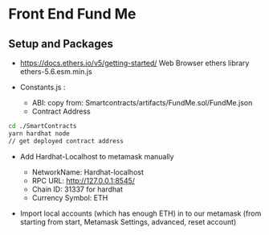 # Front End Fund Me

## Setup and Packages
- https://docs.ethers.io/v5/getting-started/
    Web Browser ethers library ethers-5.6.esm.min.js

- Constants.js : 
    - ABI:
        copy from: Smartcontracts/artifacts/FundMe.sol/FundMe.json
    - Contract Address
```bash
cd ./SmartContracts
yarn hardhat node
// get deployed contract address
```
- Add Hardhat-Localhost to metamask manually
    - NetworkName: Hardhat-localhost
    - RPC URL: http://127.0.0.1:8545/
    - Chain ID: 31337 for hardhat
    - Currency Symbol: ETH

- Import local accounts (which has enough ETH) in to our metamask
 (from starting from start, Metamask Settings, advanced, reset account)